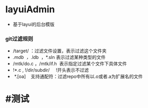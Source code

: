 # layuiAdmin
 + 基于layui的后台模版
### git过滤规则
+ /target/ ：过滤文件设置，表示过滤这个文件夹
+ *.mdb  ，*.ldb  ，*.sln 表示过滤某种类型的文件
+ /mtk/do.c ，/mtk/if.h  表示指定过滤某个文件下具体文件
+ !*.c , !/dir/subdir/     !开头表示不过滤
+  *.[oa]    支持通配符：过滤repo中所有以.o或者.a为扩展名的文件
# #测试